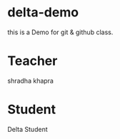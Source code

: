 # delta-demo
this is a Demo for git &amp; github class.

# Teacher
shradha khapra

# Student
Delta Student
